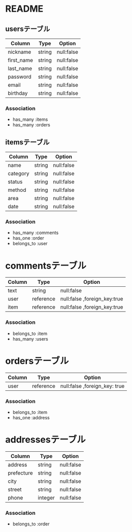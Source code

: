 # README


## usersテーブル
|  Column    |  Type  |  Option    |
| ---------- | ------ | ---------- |
| nickname   | string | null:false |
| first_name | string | null:false |
| last_name  | string | null:false |
| password   | string | null:false |
| email      | string | null:false |
| birthday   | string | null:false |

### Association
- has_many :items
- has_many :orders

## itemsテーブル

|   Column   |  Type  |  Option    |
| ---------- | ------ | ---------- |
| name       | string | null:false |
| category   | string | null:false |
| status     | string | null:false |
| method     | string | null:false |
| area       | string | null:false |
| date       | string | null:false |

### Association
- has_many :comments
- has_one :order
- belongs_to :user

# commentsテーブル

|   Column   |  Type     |  Option                     |
| ---------- | --------- | --------------------------- |
| text       | string    | null:false                  |
| user       | reference | null:false ,foreign_key:true|
| item       | reference | null:false ,foreign_key:true|

### Association
- belongs_to :item
- has_many :users

# ordersテーブル

|   Column   |  Type     |  Option                       |
| ---------- | --------- | ----------------------------- |
| user       | reference | null:false ,foreign_key: true |

### Association
- belongs_to :item
- has_one :address

# addressesテーブル

|   Column   |  Type  |  Option    |
| ---------- | ------ | ---------- |
| address    | string | null:false |
| prefecture | string | null:false |
| city       | string | null:false |
| street     | string | null:false |
| phone      | integer| null:false |

### Association
- belongs_to :order
